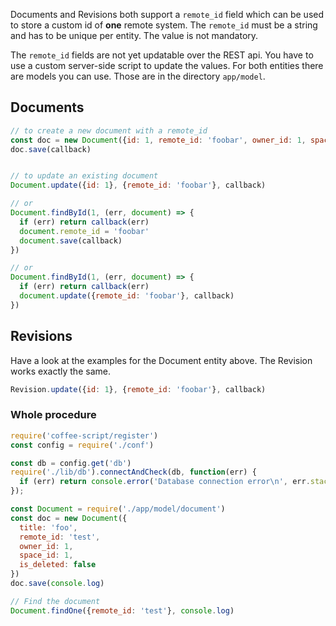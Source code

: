 Documents and Revisions both support a `remote_id` field which can be used to store a custom id of **one** remote system.
The `remote_id` must be a string and has to be unique per entity. The value is not mandatory.

The `remote_id` fields are not yet updatable over the REST api. You have to use a custom server-side script to update the values. For both entities there are models you can use. Those are in the directory `app/model`.

## Documents

```js
// to create a new document with a remote_id
const doc = new Document({id: 1, remote_id: 'foobar', owner_id: 1, space_id: 1, title: 'Foo bar'})
doc.save(callback)


// to update an existing document
Document.update({id: 1}, {remote_id: 'foobar'}, callback)

// or
Document.findById(1, (err, document) => {
  if (err) return callback(err)
  document.remote_id = 'foobar'
  document.save(callback)
})

// or
Document.findById(1, (err, document) => {
  if (err) return callback(err)
  document.update({remote_id: 'foobar'}, callback)
})
```

## Revisions

Have a look at the examples for the Document entity above. The Revision works exactly the same.
```js
Revision.update({id: 1}, {remote_id: 'foobar'}, callback)
```


### Whole procedure
```js
require('coffee-script/register')
const config = require('./conf')

const db = config.get('db')
require('./lib/db').connectAndCheck(db, function(err) {
  if (err) return console.error('Database connection error\n', err.stack)
});

const Document = require('./app/model/document')
const doc = new Document({
  title: 'foo',
  remote_id: 'test',
  owner_id: 1,
  space_id: 1,
  is_deleted: false
})
doc.save(console.log)

// Find the document
Document.findOne({remote_id: 'test'}, console.log)
```

